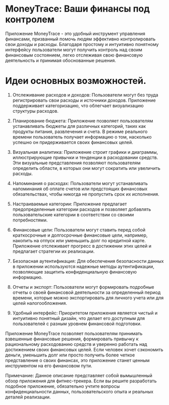 # MoneyTrace: Ваши финансы под контролем

Приложение MoneyTrace - это удобный инструмент управления финансами, призванный помочь людям эффективно контролировать свои доходы и расходы. Благодаря простому и интуитивно понятному интерфейсу пользователи могут получить контроль над своим финансовым состоянием, легко отслеживая свою финансовую деятельность и принимая обоснованные решения.

# Идеи основных возможностей.
1. Отслеживание расходов и доходов: Пользователи могут без труда регистрировать свои расходы и источники доходов. Приложение поддерживает категоризацию, что облегчает визуализацию структуры расходов.

2. Планирование бюджета: Приложение позволяет пользователям устанавливать бюджеты для различных категорий, таких как продукты питания, развлечения и счета. В режиме реального времени пользователь получает информацию о том, насколько успешно он придерживается своих финансовых целей.

3. Визуальная аналитика: Приложение строит графики и диаграммы, иллюстрирующие привычки и тенденции в расходовании средств. Эти визуальные представления позволяют пользователям определить области, в которых они могут сократить или увеличить расходы.

4. Напоминания о расходах: Пользователи могут устанавливать напоминания об оплате счетов или предстоящих финансовых обязательствах, чтобы никогда не пропустить срок их исполнения.

5. Настраиваемые категории: Приложение предлагает предопределенные категории расходов и позволяет добавлять пользовательские категории в соответствии со своими потребностями.

6. Финансовые цели: Пользователи могут ставить перед собой краткосрочные и долгосрочные финансовые цели, например, накопить на отпуск или уменьшить долг по кредитной карте. Приложение отслеживает прогресс в достижении этих целей и предлагает стратегии их реализации.

7. Безопасная аутентификация: Для обеспечения безопасности данных в приложении используются надежные методы аутентификации, позволяющие защитить конфиденциальную финансовую информацию.

8. Отчеты и экспорт: Пользователи могут формировать подробные отчеты о своей финансовой деятельности за определенный период времени, которые можно экспортировать для личного учета или для целей налогообложения.

9. Удобный интерфейс: Приоритетом приложения является чистый и интуитивно понятный дизайн, что делает его доступным для пользователей с разным уровнем финансовой подготовки.

Приложение MoneyTrace позволяет пользователям принимать взвешенные финансовые решения, формировать привычку к рациональному расходованию средств и уверенно работать над достижением своих финансовых целей. Если человек хочет сэкономить деньги, уменьшить долг или просто получить более четкое представление о своих финансах, это приложение станет ценным инструментом на его финансовом пути.

Примечание: Данное описание представляет собой вымышленный обзор приложения для фитнес-трекера. Если вы решите разработать подобное приложение, обязательно учтите вопросы конфиденциальности данных, пользовательского опыта и реальных деталей реализации.
